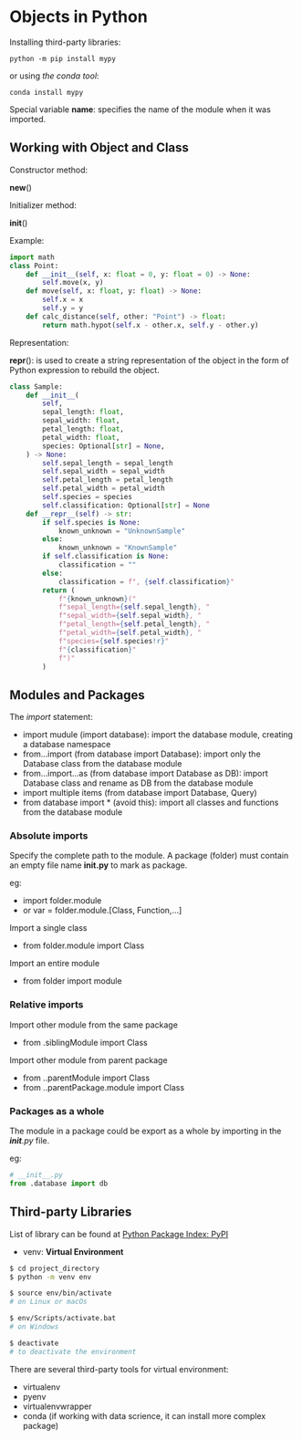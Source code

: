 # Objects in Python

Installing third-party libraries:

`python -m pip install mypy`

or using *the conda tool*:

`conda install mypy`

Special variable **__name__**: specifies the name of the module when it was imported.

## Working with Object and Class

Constructor method:

__new__()

Initializer method:

__init__()

Example:

```python
import math
class Point:
    def __init__(self, x: float = 0, y: float = 0) -> None:
        self.move(x, y)
    def move(self, x: float, y: float) -> None:
        self.x = x
        self.y = y
    def calc_distance(self, other: "Point") -> float:
        return math.hypot(self.x - other.x, self.y - other.y)
```

Representation:

__repr__(): is used to create a string representation of the object in the form of Python expression to rebuild the object.

```python
class Sample:
    def __init__(
        self,
        sepal_length: float,
        sepal_width: float,
        petal_length: float,
        petal_width: float,
        species: Optional[str] = None,
    ) -> None:
        self.sepal_length = sepal_length
        self.sepal_width = sepal_width
        self.petal_length = petal_length
        self.petal_width = petal_width
        self.species = species
        self.classification: Optional[str] = None
    def __repr__(self) -> str:
        if self.species is None:
            known_unknown = "UnknownSample"
        else:
            known_unknown = "KnownSample"
        if self.classification is None:
            classification = ""
        else:
            classification = f", {self.classification}"
        return (
            f"{known_unknown}("
            f"sepal_length={self.sepal_length}, "
            f"sepal_width={self.sepal_width}, "
            f"petal_length={self.petal_length}, "
            f"petal_width={self.petal_width}, "
            f"species={self.species!r}"
            f"{classification}"
            f")"
        )
```

## Modules and Packages

The *import* statement:

- import mudule (import database): import the database module, creating a database namespace
- from...import (from database import Database): import only the Database class from the database module
- from...import...as (from database import Database as DB): import Database class and rename as DB from the database module
- import multiple items (from database import Database, Query)
- from database import * (avoid this): import all classes and functions from the database module

### Absolute imports

Specify the complete path to the module.
A package (folder) must contain an empty file name **__init__.py** to mark as package.

eg:

- import folder.module
- or var = folder.module.[Class, Function,...]

Import a single class

- from folder.module import Class

Import an entire module

- from folder import module

### Relative imports

Import other module from the same package

- from .siblingModule import Class

Import other module from parent package

- from ..parentModule import Class
- from ..parentPackage.module import Class

### Packages as a whole

The module in a package could be export as a whole by importing in the *__init__.py* file.

eg:

```python
# __init__.py
from .database import db
```

## Third-party Libraries

List of library can be found at [Python Package Index: PyPI](http://pypi.python.org/)

- venv: **Virtual Environment**

```bash
$ cd project_directory
$ python -m venv env

$ source env/bin/activate
# on Linux or macOs

$ env/Scripts/activate.bat
# on Windows

$ deactivate
# to deactivate the environment
```

There are several third-party tools for virtual environment:

- virtualenv
- pyenv
- virtualenvwrapper
- conda (if working with data scrience, it can install more complex package)